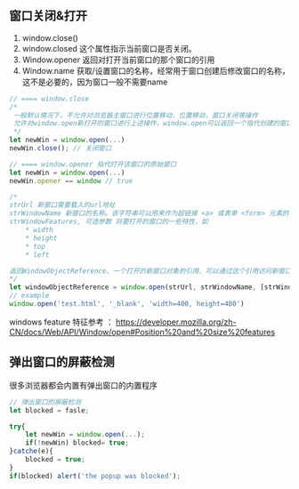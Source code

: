 
## 窗口关闭&打开
1. window.close()
2. window.closed 这个属性指示当前窗口是否关闭。
3. Window.opener 返回对打开当前窗口的那个窗口的引用
4. Window.name 获取/设置窗口的名称，经常用于窗口创建后修改窗口的名称，这不是必要的，因为窗口一般不需要name
```js
// ==== window.close
/* 
 一般默认情况下，不允许对浏览器主窗口进行位置移动，位置移动，窗口关闭等操作
 允许对window.open新打开的窗口进行上述操作，window.open可以返回一个指代创建的窗口对象
 */
let newWin = window.open(...)
newWin.close(); // 关闭窗口

// ==== window.opener 指代打开该窗口的原始窗口
let newWin = window.open(...)
newWin.opener == window // true

/*
strUrl 新窗口需要载入的url地址
strWindowName 新窗口的名称。该字符串可以用来作为超链接 <a> 或表单 <form> 元素的目标属性值。字符串中不能含有空白字符
strWindowFeatures, 可选参数 将要打开的窗口的一些特性，如
    * width
    * height
    * top
    * left

返回WindowObjectReference，一个打开的新窗口对象的引用，可以通过这个引用访问新窗口的属性或方法
*/
let windowObjectReference = window.open(strUrl, strWindowName, [strWindowFeatures])
// example
window.open('test.html', '_blank', 'width=400, height=400')
```

windows feature 特征参考 ： https://developer.mozilla.org/zh-CN/docs/Web/API/Window/open#Position%20and%20size%20features


## 弹出窗口的屏蔽检测
很多浏览器都会内置有弹出窗口的内置程序
```js
// 弹出窗口的屏蔽检测
let blocked = fasle;

try{
    let newWin = window.open(...);
    if(!newWin) blocked= true;
}catche(e){
    blocked = true;
}
if(blocked) alert('the popup was blocked');
```